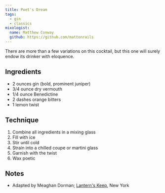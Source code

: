 ```yaml
---
title: Poet's Dream
tags:
  - gin
  - classics
mixologist:
  name: Matthew Conway
  github: https://github.com/mattonrails
---
```


There are more than a few variations on this cocktail, but this one will surely
endow its drinker with eloquence.

Ingredients
-----------

* 2 ounces gin (bold, prominent juniper)
* 3/4 ounce dry vermouth
* 1/4 ounce Benedictine
* 2 dashes orange bitters
* 1 lemon twist

Technique
---------

1. Combine all ingredients in a mixing glass
2. Fill with ice
3. Stir until cold
4. Strain into a chilled coupe or martini glass
5. Garnish with the twist
6. Wax poetic

Notes
-----

* Adapted by Meaghan Dorman; [Lantern's Keep](http://thelanternskeep.com/), New York
